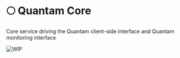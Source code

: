 # 🌕 Quantam Core
Core service driving the Quantam client-side interface and Quantam monitoring interface 

![WIP](https://img.shields.io/badge/%20%F0%9F%9A%A7%20-Work%20in%20progress-important)

